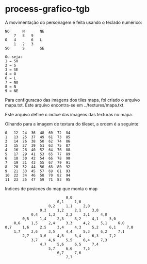 # process-grafico-tgb

A movimentação do personagem é feita usando o teclado numérico:

```
NO		N		NE
	7	8	9	
O	4		6	L
	1	2	3	
SO		S		SE

Ou seja: 
1 = SO
2 = S
3 = SE
4 = O
6 = L
7 = NO
8 = N
9 = NE
```

Para configuracao das imagens dos tiles mapa, foi criado o arquivo mapa.txt. Este arquivo encontra-se em ../textures/mapa.txt.

Este arquivo define o índice das imagens das texturas no mapa.

Olhando para a imagem de textura do tileset, a ordem é a seguinte:
```
0	12	24	36	48	60	72	84
1	13	25	37	49	61	73	85
2	14	26	38	50	62	74	86
3	15	27	39	51	63	75	87
4	16	28	40	52	64	76	88
5	17	29	41	53	65	77	89
6	18	30	42	54	66	78	90
7	19	31	43	55	67	79	91
8	20	32	44	56	68	80	92
9	21	33	45	57	69	81	93
10	22	34	46	58	70	82	94
11	23	35	47	59	71	83	95
```

Indices de posicoes do map que monta o map
```
							0,0							
						0,1		1,0						
					0,2		1,1		2,0					
				0,3		1,2		2,1		3,0				
			0,4		1,3		2,2		3,1		4,0			
		0,5		1,4		2,3		3,2		4,1		5,0		
	0,6		1,5		2,4		3,3		4,2		5,1		6,0	
0,7		1,6		2,5		3,4		4,3		5,2		6,1		7,0
	1,7		2,6		3,5		4,4		5,3		6,2		7,1	
		2,7		3,6		4,5		5,4		6,3		7,2		
			3,7		4,6		5,5		6,4		7,3			
				4,7		5,6		6,5		7,4				
					5,7		6,6		7,5					
						6,7		7,6						
							7,7							
```